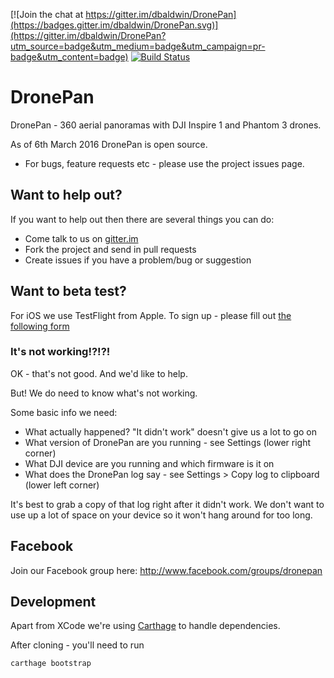 [![Join the chat at https://gitter.im/dbaldwin/DronePan](https://badges.gitter.im/dbaldwin/DronePan.svg)](https://gitter.im/dbaldwin/DronePan?utm_source=badge&utm_medium=badge&utm_campaign=pr-badge&utm_content=badge)
[![Build Status](https://travis-ci.org/dbaldwin/DronePan.svg?branch=master)](https://travis-ci.org/dbaldwin/DronePan)

# DronePan

DronePan - 360 aerial panoramas with DJI Inspire 1 and Phantom 3 drones.

As of 6th March 2016 DronePan is open source.

* For bugs, feature requests etc - please use the project issues page. 


## Want to help out?

If you want to help out then there are several things you can do:

* Come talk to us on [gitter.im](https://gitter.im/dbaldwin/DronePan)
* Fork the project and send in pull requests
* Create issues if you have a problem/bug or suggestion

## Want to beta test?

For iOS we use TestFlight from Apple. To sign up - please fill out [the following form](http://visitor.r20.constantcontact.com/manage/optin?v=001giAVbUCFt6Z0lHA2j823X8YlGHySkIZU2_0-gjeim4o4r4T2WGHTGBXU4zPH3taTcbW4D7ZXjegaGxWjFTGBiHPwQmf-lVHqhEoKeJ6z_8Mopf-pVV7ruoyBe8eHKJwNlYnWehVqt8uJqkNbAXYLp0fArIx4SJrj)

### It's not working!?!?!

OK - that's not good. And we'd like to help.

But! We do need to know what's not working.

Some basic info we need:

* What actually happened? "It didn't work" doesn't give us a lot to go on
* What version of DronePan are you running - see Settings (lower right corner)
* What DJI device are you running and which firmware is it on
* What does the DronePan log say - see Settings > Copy log to clipboard (lower left corner)

It's best to grab a copy of that log right after it didn't work. We don't want to use up a lot of space on your device so it won't hang around for too long.

## Facebook

Join our Facebook group here: http://www.facebook.com/groups/dronepan

## Development

Apart from XCode we're using [Carthage](https://github.com/Carthage/Carthage) to handle dependencies.

After cloning - you'll need to run

    carthage bootstrap

